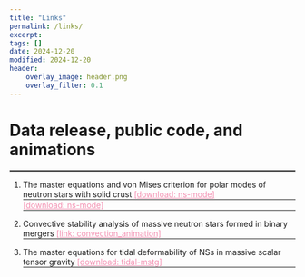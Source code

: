 ```yaml
---
title: "Links"
permalink: /links/
excerpt:
tags: []
date: 2024-12-20
modified: 2024-12-20
header:
    overlay_image: header.png
    overlay_filter: 0.1 
---
```


# Data release, public code, and animations
<hr style="border:1px solid gray">


1. The master equations and von Mises criterion for polar modes of neutron stars with solid crust <a href="https://gravyong.github.io/files/interfacial_mode.nb" style="color: #F48FB1;">[download: ns-mode]</a>
<span style="display: block; width: 100%; height: 2px; background-color: #808080; margin-top: 0;"></span>
<a href="https://gravyong.github.io/files/von_Mises.nb" style="color: #F48FB1;">[download: ns-mode]</a>
<span style="display: block; width: 100%; height: 2px; background-color: #808080; margin-top: 0;"></span>

2. Convective stability analysis of massive neutron stars formed in binary mergers <a href="https://gravyong.github.io/convection/" style="color: #F48FB1;">[link: convection_animation]</a>
<span style="display: block; width: 100%; height: 2px; background-color: #808080; margin-top: 0;"></span>

3. The master equations for tidal deformability of NSs in massive scalar tensor gravity <a href="https://gravyong.github.io/files/tidal_mstg.nb" style="color: #F48FB1;">[download: tidal-mstg]</a>
<span style="display: block; width: 100%; height: 2px; background-color: #808080; margin-top: 0;"></span>




